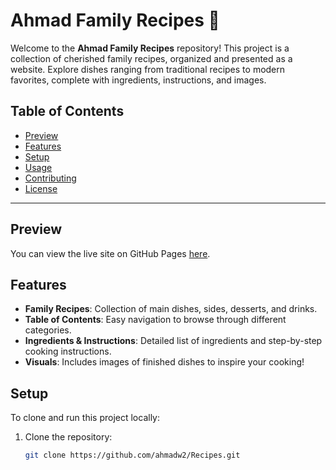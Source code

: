 # Ahmad Family Recipes 🍲

Welcome to the **Ahmad Family Recipes** repository! This project is a collection of cherished family recipes, organized and presented as a website. Explore dishes ranging from traditional recipes to modern favorites, complete with ingredients, instructions, and images.

## Table of Contents
- [Preview](#preview)
- [Features](#features)
- [Setup](#setup)
- [Usage](#usage)
- [Contributing](#contributing)
- [License](#license)

---

## Preview
You can view the live site on GitHub Pages [here](https://ahmadw2.github.io/Recipes/src/index.html).

## Features
- **Family Recipes**: Collection of main dishes, sides, desserts, and drinks.
- **Table of Contents**: Easy navigation to browse through different categories.
- **Ingredients & Instructions**: Detailed list of ingredients and step-by-step cooking instructions.
- **Visuals**: Includes images of finished dishes to inspire your cooking!

## Setup
To clone and run this project locally:
1. Clone the repository:
   ```bash
   git clone https://github.com/ahmadw2/Recipes.git
